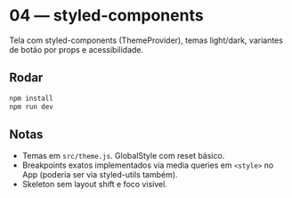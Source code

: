 # 04 — styled-components

Tela com styled-components (ThemeProvider), temas light/dark, variantes de botão por props e acessibilidade.

## Rodar

```powershell
npm install
npm run dev
```

## Notas

- Temas em `src/theme.js`. GlobalStyle com reset básico.
- Breakpoints exatos implementados via media queries em `<style>` no App (poderia ser via styled-utils também).
- Skeleton sem layout shift e foco visível.

